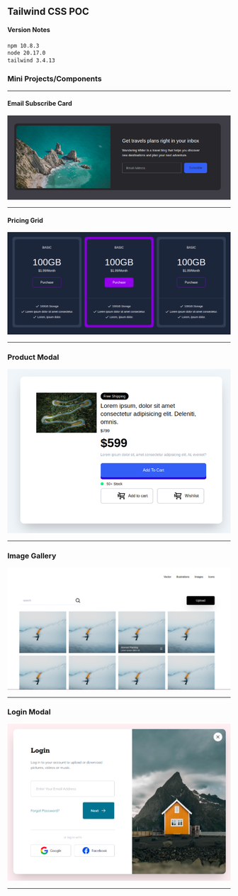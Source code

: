 ## Tailwind CSS POC

#### Version Notes

```bash
npm 10.8.3
node 20.17.0
tailwind 3.4.13
```

### Mini Projects/Components
---

#### Email Subscribe Card
![image](src/assets/blueprints/mini_p_1.png)

---

#### Pricing Grid
![image](src/assets/blueprints/mini_p_2.png)

---

### Product Modal
![image](src/assets/blueprints/mini_p_3.png)

---

### Image Gallery
![image](src/assets/blueprints/mini_p_4.png)

---

### Login Modal
![image](src/assets/blueprints/mini_p_5.png)

---